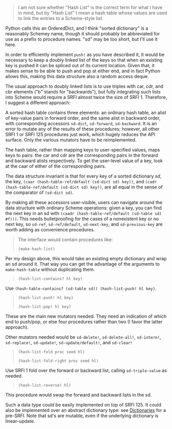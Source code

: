 > I am not sure whether "Hash List" is the correct term for what I have in mind, but by "Hash List"
> I mean a hash table whose values are used to link the entries to a Scheme-style list.

Python calls this an OrderedDict, and I think "sorted dictionary" is a reasonably Schemey name,
though it should probably be abbreviated for use as a prefix to procedure names.
"sd" may be too short, but I'll use it here.

In order to efficiently implement `push!` as you have described it,
it would be necessary to keep a doubly linked list of the keys
so that when an existing key is pushed it can be spliced out of its current location.
Given that, it makes sense to be able to push and pop at either end,
and in fact Python allows this, making this data structure also a random access deque.

The usual approach to doubly linked lists is to use triples with car, cdr, and cbr elements
("b" stands for "backwards"), but fully integrating such lists into Scheme
would require a SRFI almost twice the size of SRFI 1.
Therefore, I suggest a different approach:

A sorted hash table contains three elements: an ordinary hash table, an alist of key-value pairs
in forward order, and the same alist in backward order,
with corresponding accessors `sd-dict`, `sd-forward`, `sd-backward`.
It is an error to mutate any of the results of these procedures;
however, all other SRFI 1 or SRFI 125 procedures just work,
which hugely reduces the API surface.
Only the various mutators have to be reimplemented.

The hash table, rather than mapping keys to user-specified values, maps keys
to pairs: the car and cdr are the
corresponding pairs in the forward and backward alists respectively.
To get the user-level value of a key, look at the caar of either of the corresponding pairs.

The data structure invariant is that for every key of a sorted dictionary *sd*,
the key,
`(caar (hash-table-ref/default (sd-dict sd) key))`,
and `(cadr (hash-table-ref/default (sd-dict sd) key))`,
are all equal in the sense of the comparator of `(sd-dict sd)`.

By making all these accessors user-visible,
users can navigate around the data structure with ordinary Scheme operations:
given a key, you can find the next key in an sd with
`(caadr (hash-table-ref/default (sd-table sd) #f)))`.
This needs bulletproofing for the cases of a nonexistent key or no next key,
so `sd-ref`, `sd-ref/default`, `sd-next-key`, and `sd-previous-key` are worth
adding as convenience procedures.

> The interface would contain procedures like:
> 
> `(make-hash-list)`
  
Per my design above, this would take an existing empty dictionary and wrap an sd around it.
That way you can get the advantage of the arguments to `make-hash-table` without duplicating them.

> `(hash-list-contains? hl key)`

Use `(hash-table-contains? (sd-table sd)) (hash-list-push! hl key)`.

> `(hash-list-push! hl key)`
> 
> `(hash-list-pop! hl key)`

These are the main new mutators needed.
They need an indication of which end to push/pop, or else four procedures rather than two
(I favor the latter approach).

Other mutators needed would be `sd-delete!`, `sd-delete-all!`, `sd-intern!`,
`sd-replace!`, `sd-update!`, `sd-update/default!`, and `sd-clear!`

> `(hash-list-fold proc seed hl)`
> 
> `(hash-list-fold-right proc seed hl)`

Use SRFI 1 fold over the forward or backward list, calling `sd-triple-value` as needed.

> `(hash-list-reverse! hl)`

This procedure would swap the forward and backward lists in the sd.

Such a data type could be easily implemented on top of SRFI 125.
It could also be implemented over an abstract dictionary type:
see [Dictionaries](Dictionaries.md)
for a pre-SRFI.  Note that sd's are mutable, even if the underlying dictionary is
linear-update.
